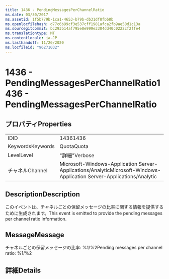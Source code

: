 ```yaml
---
title: 1436 - PendingMessagesPerChannelRatio
ms.date: 03/30/2017
ms.assetid: 1f5b779b-1ca1-4653-b79b-db31df8fbb8b
ms.openlocfilehash: d77c6b99cf3e537cff1981afca2fb9ae58d1c13a
ms.sourcegitcommit: bc293b14af795e0e999e3304dd40c0222cf2ffe4
ms.translationtype: MT
ms.contentlocale: ja-JP
ms.lasthandoff: 11/26/2020
ms.locfileid: "96271032"
---
```

# <a name="1436---pendingmessagesperchannelratio"></a><span data-ttu-id="5b285-102">1436 - PendingMessagesPerChannelRatio</span><span class="sxs-lookup"><span data-stu-id="5b285-102">1436 - PendingMessagesPerChannelRatio</span></span>

## <a name="properties"></a><span data-ttu-id="5b285-103">プロパティ</span><span class="sxs-lookup"><span data-stu-id="5b285-103">Properties</span></span>  
  
|||  
|-|-|  
|<span data-ttu-id="5b285-104">ID</span><span class="sxs-lookup"><span data-stu-id="5b285-104">ID</span></span>|<span data-ttu-id="5b285-105">1436</span><span class="sxs-lookup"><span data-stu-id="5b285-105">1436</span></span>|  
|<span data-ttu-id="5b285-106">Keywords</span><span class="sxs-lookup"><span data-stu-id="5b285-106">Keywords</span></span>|<span data-ttu-id="5b285-107">Quota</span><span class="sxs-lookup"><span data-stu-id="5b285-107">Quota</span></span>|  
|<span data-ttu-id="5b285-108">Level</span><span class="sxs-lookup"><span data-stu-id="5b285-108">Level</span></span>|<span data-ttu-id="5b285-109">"詳細"</span><span class="sxs-lookup"><span data-stu-id="5b285-109">Verbose</span></span>|  
|<span data-ttu-id="5b285-110">チャネル</span><span class="sxs-lookup"><span data-stu-id="5b285-110">Channel</span></span>|<span data-ttu-id="5b285-111">Microsoft-Windows-Application Server-Applications/Analytic</span><span class="sxs-lookup"><span data-stu-id="5b285-111">Microsoft-Windows-Application Server-Applications/Analytic</span></span>|  
  
## <a name="description"></a><span data-ttu-id="5b285-112">Description</span><span class="sxs-lookup"><span data-stu-id="5b285-112">Description</span></span>  

 <span data-ttu-id="5b285-113">このイベントは、チャネルごとの保留メッセージの比率に関する情報を提供するために生成されます。</span><span class="sxs-lookup"><span data-stu-id="5b285-113">This event is emitted to provide the pending messages per channel ratio information.</span></span>  
  
## <a name="message"></a><span data-ttu-id="5b285-114">Message</span><span class="sxs-lookup"><span data-stu-id="5b285-114">Message</span></span>  

 <span data-ttu-id="5b285-115">チャネルごとの保留メッセージの比率: %1/%2</span><span class="sxs-lookup"><span data-stu-id="5b285-115">Pending messages per channel ratio: %1/%2</span></span>  
  
## <a name="details"></a><span data-ttu-id="5b285-116">詳細</span><span class="sxs-lookup"><span data-stu-id="5b285-116">Details</span></span>
